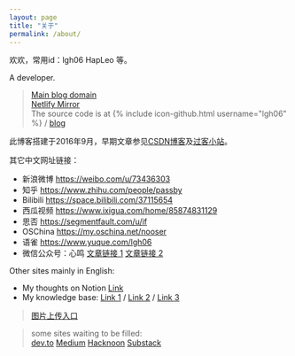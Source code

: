 ```yaml
---
layout: page
title: "关于"
permalink: /about/
---
```


欢欢，常用id：lgh06 HapLeo 等。  

A developer.  
> [Main blog domain](https://blog.hapleo.com/)  
> [Netlify Mirror](https://hapleo.netlify.app/)  
The source code is at 
{% include icon-github.html username="lgh06" %} /
[blog](https://github.com/lgh06/blog)  

此博客搭建于2016年9月，早期文章参见[CSDN博客](http://blog.csdn.net/lgh06/)及[过客小站](http://passby.me)。  


其它中文网址链接：  
- 新浪微博 https://weibo.com/u/73436303  
- 知乎 https://www.zhihu.com/people/passby  
- Bilibili https://space.bilibili.com/37115654  
- 西瓜视频 https://www.ixigua.com/home/85874831129  
- 思否 https://segmentfault.com/u/if  
- OSChina https://my.oschina.net/nooser  
- 语雀 https://www.yuque.com/lgh06  
- 微信公众号：心鸣  [文章链接 1](https://mp.weixin.qq.com/mp/appmsgalbum?action=getalbum&__biz=MzI4NDM0ODQ2NQ==&scene=1&album_id=1589411201309032449&count=3#wechat_redirect)  [文章链接 2](https://mp.weixin.qq.com/s/JJle3C6zIZPj6w4GSzROnA)

Other sites mainly in English:  
- My thoughts on Notion [Link](https://daniel-gehuan-liu.notion.site/Daniel-Gehuan-Liu-s-thoughts-4cbccba1880044aea740def4294dab65)   
- My knowledge base: [Link 1](https://kb.hapleo.com/) /  [Link 2](https://daniel-kb.pages.dev/)  / [Link 3]()




> [图片上传入口](https://signin.aliyun.com/1172842783134088/login.htm)  

> some sites waiting to be filled:  
[dev.to](https://dev.to/lgh06)  [Medium](https://medium.com/@lgh06) 
[Hacknoon](https://hackernoon.com/u/lgh06) [Substack](https://lgh06.substack.com/)